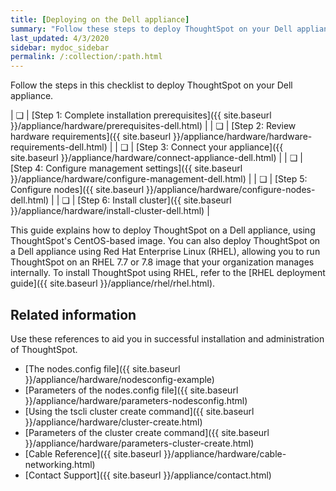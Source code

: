```yaml
---
title: [Deploying on the Dell appliance]
summary: "Follow these steps to deploy ThoughtSpot on your Dell appliance."
last_updated: 4/3/2020
sidebar: mydoc_sidebar
permalink: /:collection/:path.html
---
```

Follow the steps in this checklist to deploy ThoughtSpot on your Dell appliance.

| &#10063; | [Step 1: Complete installation prerequisites]({{ site.baseurl }}/appliance/hardware/prerequisites-dell.html) |
| &#10063; | [Step 2: Review hardware requirements]({{ site.baseurl }}/appliance/hardware/hardware-requirements-dell.html) |
| &#10063; | [Step 3: Connect your appliance]({{ site.baseurl }}/appliance/hardware/connect-appliance-dell.html) |
| &#10063; | [Step 4: Configure management settings]({{ site.baseurl }}/appliance/hardware/configure-management-dell.html) |
| &#10063; | [Step 5: Configure nodes]({{ site.baseurl }}/appliance/hardware/configure-nodes-dell.html) |
| &#10063; | [Step 6: Install cluster]({{ site.baseurl }}/appliance/hardware/install-cluster-dell.html) |

This guide explains how to deploy ThoughtSpot on a Dell appliance, using ThoughtSpot's CentOS-based image. You can also deploy ThoughtSpot on a Dell appliance using Red Hat Enterprise Linux (RHEL), allowing you to run ThoughtSpot on an RHEL 7.7 or 7.8 image that your organization manages internally. To install ThoughtSpot using RHEL, refer to the [RHEL deployment guide]({{ site.baseurl }}/appliance/rhel/rhel.html).

## Related information
Use these references to aid you in successful installation and administration of ThoughtSpot.

* [The nodes.config file]({{ site.baseurl }}/appliance/hardware/nodesconfig-example)
* [Parameters of the nodes.config file]({{ site.baseurl }}/appliance/hardware/parameters-nodesconfig.html)
* [Using the tscli cluster create command]({{ site.baseurl }}/appliance/hardware/cluster-create.html)
* [Parameters of the cluster create command]({{ site.baseurl }}/appliance/hardware/parameters-cluster-create.html)
* [Cable Reference]({{ site.baseurl }}/appliance/hardware/cable-networking.html)
* [Contact Support]({{ site.baseurl }}/appliance/contact.html)
